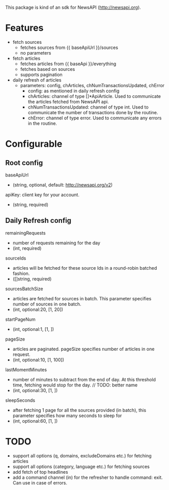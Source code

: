 This package is kind of an sdk for NewsAPI (http://newsapi.org).

# Features

- fetch sources
  - fetches sources from {{ baseApiUrl }}/sources
  - no parameters
- fetch articles
  - fetches articles from {{ baseApi }}/everything
  - fetches based on sources
  - supports pagination
- daily refresh of articles
  - parameters: config, chArticles, chNumTransactionsUpdated, chError
    - config: as mentioned in daily refresh config
    - chArticles: channel of type []\*ApiArticle. Used to communicate the articles fetched from NewsAPI api.
    - chNumTransactionsUpdated: channel of type int. Used to communicate the number of transactions done by the routine.
    - chError: channel of type error. Used to communicate any errors in the routine.

# Configurable

## Root config
baseApiUrl
- (string, optional, default: http://newsapi.org/v2)

apiKey: client key for your account.
- (string, required)

## Daily Refresh config
remainingRequests
- number of requests remaining for the day
- (int, required)

sourceIds
- articles will be fetched for these source Ids in a round-robin batched fashion.
- ([]string, required)

sourcesBatchSize
- articles are fetched for sources in batch. This parameter specifies number of sources in one batch.
- (int, optional:20, [1, 20])

startPageNum
- (int, optional:1, [1, ])

pageSize
- articles are paginated. pageSize specifies number of articles in one request.
- (int, optional:10, [1, 100])

lastMomentMinutes
- number of minutes to subtract from the end of day. At this threshold time, fetching would stop for the day. // TODO: better name
- (int, optional:30, [1, ])

sleepSeconds
- after fetching 1 page for all the sources provided (in batch), this parameter specifies how many seconds to sleep for
- (int, optional:60, [1, ])

# TODO

- support all options (q, domains, excludeDomains etc.) for fetching articles
- support all options (category, language etc.) for fetching sources
- add fetch of top headlines
- add a command channel (in) for the refresher to handle command: exit. Can use in case of errors.

